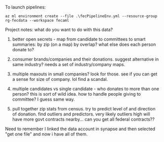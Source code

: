 To launch pipelines:

`az ml environment create --file .\fecPipelineEnv.yml --resource-group rg-fecdata --workspace fecaml`



Project notes:
what do you want to do with this data? 
1) better open secrets - map from candidate to committees to smart summaries:
    by zip (on a map)
    by overlap? what else does each person donate to? 

2) consumer brands/companies and their donations. suggest alternative in same industry? needs a set of industry/company maps.

3) multiple maxouts in small companies? look for those. see if you can get a sense for size of company. lol find a scandal.

4) multiple candidates vs single candidate - who donates to more than one person? this is sort of wild idea.
    how to handle people giving to committee? I guess same way.

5) pull together zip stats from census. try to predict level of and direction of donation. find outliers and predictors. 
    very likely outliers high will have more govt contracts nearby...
    can you get all federal contracts??


Need to remember I linked the data account in synapse and then selected "get one file" and now i have all of them.

